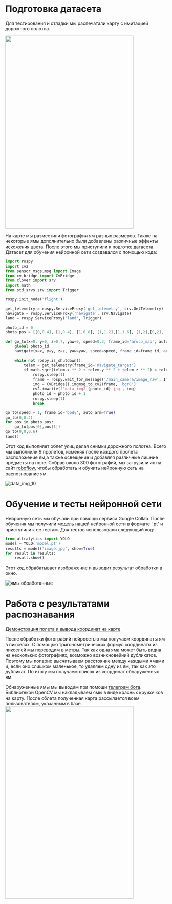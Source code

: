 
# Подготовка датасета
Для тестирования и отладки мы распечатали карту с имитацией дорожного полотна.

<img src="https://github.com/user-attachments/assets/db438641-c850-4cc7-a689-71e5e0eeebdb" width="400" height="600">


На карте мы разместили фотографии ям разных размеров. Также на некоторые ямы дополнительно были добавлены различные эффекты искожения цвета. После этого мы приступили к подготке датасета.
Датасет для обучения нейронной сети создавался с помощью кода:
```python
import rospy
import cv2
from sensor_msgs.msg import Image
from cv_bridge import CvBridge
from clover import srv
import math
from std_srvs.srv import Trigger

rospy.init_node('flight')

get_telemetry = rospy.ServiceProxy('get_telemetry', srv.GetTelemetry)
navigate = rospy.ServiceProxy('navigate', srv.Navigate)
land = rospy.ServiceProxy('land', Trigger)

photo_id = 0
photo_pos = [[0,0.4], [1,0.4], [1,0.8], [1,1.2],[1,1.6], [1,2],[0,2], [0,0.4]]

def go_to(x=0, y=0, z=0.7, yaw=0, speed=0.3, frame_id='aruco_map', auto_arm=False, tolerance=0.15):
    global photo_id
    navigate(x=x, y=y, z=z, yaw=yaw, speed=speed, frame_id=frame_id, auto_arm=auto_arm)

    while not rospy.is_shutdown():
        telem = get_telemetry(frame_id='navigate_target')
        if math.sqrt(telem.x ** 2 + telem.y ** 2 + telem.z ** 2) < tolerance:
            rospy.sleep(1)
            frame = rospy.wait_for_message('/main_camera/image_raw', Image)
            img = CvBridge().imgmsg_to_cv2(frame, 'bgr8')
            cv2.imwrite(f'data_img2_{photo_id}.jpg', img)
            photo_id = photo_id + 1
            rospy.sleep(1)
            break

go_to(speed = 1, frame_id='body', auto_arm=True)
go_to(0,0.4)
for pos in photo_pos:
    go_to(pos[0],pos[1])
go_to(0,0,0.6)
land()
```

Этот код выполняет облет улиц делая снимки дорожного полотна. Всего мы выполнили 9 пролетов, изменяя после каждого пролета расположение ям,а также освещение и добавляя различные лишние предметы на поле. Собрав около 300 фотографий, мы загрузили их на сайт [roboflow](
https://app.roboflow.com/login), чтобы обработать и обучить нейронную сеть на распознование ям.

![data_img_10](https://github.com/user-attachments/assets/5ff84f07-7390-4d1f-8c10-0e6caf8e60da)

# Обучение и тесты нейронной сети

Нейронную сеть мы обучали при помощи сервиса Google Сollab. 
После обучения мы получили модель нашей нейронной сети в формате '.pt' и приступили к ее тестам. Для тестов использовали следующий код:
```python
from ultralytics import YOLO
model = YOLO('model.pt')
results = model('image.jpg', show=True)
for result in results:
    result.show()
```
Этот код обрабатывает изображение и выводит результат обработки в окно. 

![ямы обработанные](https://github.com/user-attachments/assets/a4888274-f317-4aed-aef5-890789c613bc)

 # Работа с результатами распознавания

[Демонстрация полета и вывода координат на карте](https://disk.yandex.ru/i/Z1GQtmxnsRyUFA)

После обработки фотографий нейросетью мы получаем координаты ям в пикселях. С помощью тригонометрических формул координаты из пикселей мы переводим в метры. Так как одна яма может быть видна на нескольких фотографиях, возможно возникновейний дубликатов. Поэтому мы попарно высчитываем расстояние между каждыми ямами и, если оно слишком маленькое, то удаляем одну из ям, так как это дубликат. По итогу мы получаем список из координат обнаруженных ям.
  
Обнаруженные ямы мы выводим при помощи [телеграм бота](https://web.telegram.org/k/#@clever128_bot). Библиотекой OpenCV мы накладываем ямы в виде красных кружочков на карту. После облета полученная карта рассылается всем пользователям, указанным в базе.
<img src="https://github.com/user-attachments/assets/52269930-f4c1-43ea-8fbc-8d5f3a9c8714" width="400" height="600">
 




